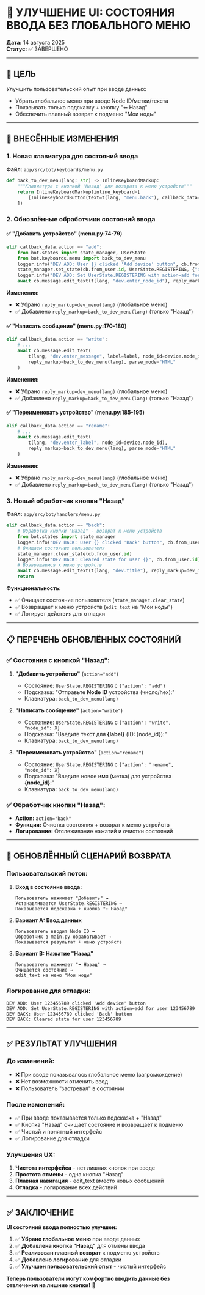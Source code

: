 # 🎨 УЛУЧШЕНИЕ UI: СОСТОЯНИЯ ВВОДА БЕЗ ГЛОБАЛЬНОГО МЕНЮ

**Дата:** 14 августа 2025  
**Статус:** ✅ ЗАВЕРШЕНО

---

## 🎯 ЦЕЛЬ

Улучшить пользовательский опыт при вводе данных:
- Убрать глобальное меню при вводе Node ID/метки/текста
- Показывать только подсказку + кнопку "⬅ Назад"
- Обеспечить плавный возврат к подменю "Мои ноды"

---

## 🔧 ВНЕСЁННЫЕ ИЗМЕНЕНИЯ

### **1. Новая клавиатура для состояний ввода**
**Файл:** `app/src/bot/keyboards/menu.py`

```python
def back_to_dev_menu(lang: str) -> InlineKeyboardMarkup:
    """Клавиатура с кнопкой 'Назад' для возврата к меню устройств"""
    return InlineKeyboardMarkup(inline_keyboard=[
        [InlineKeyboardButton(text=t(lang, "menu.back"), callback_data=MenuCB(section="dev", action="back").pack())]
    ])
```

### **2. Обновлённые обработчики состояний ввода**

#### **✅ "Добавить устройство" (menu.py:74-79)**
```python
elif callback_data.action == "add":
    from bot.states import state_manager, UserState
    from bot.keyboards.menu import back_to_dev_menu
    logger.info("DEV ADD: User {} clicked 'Add device' button", cb.from_user.id)
    state_manager.set_state(cb.from_user.id, UserState.REGISTERING, {"action": "add"})
    logger.info("DEV ADD: Set UserState.REGISTERING with action=add for user {}", cb.from_user.id)
    await cb.message.edit_text(t(lang, "dev.enter_node_id"), reply_markup=back_to_dev_menu(lang), parse_mode="HTML")
```

**Изменения:**
- ❌ Убрано `reply_markup=dev_menu(lang)` (глобальное меню)
- ✅ Добавлено `reply_markup=back_to_dev_menu(lang)` (только "Назад")

#### **✅ "Написать сообщение" (menu.py:170-180)**
```python
elif callback_data.action == "write":
    # ...
    await cb.message.edit_text(
        t(lang, "dev.enter_message", label=label, node_id=device.node_id),
        reply_markup=back_to_dev_menu(lang), parse_mode="HTML"
    )
```

**Изменения:**
- ❌ Убрано `reply_markup=dev_menu(lang)` (глобальное меню)
- ✅ Добавлено `reply_markup=back_to_dev_menu(lang)` (только "Назад")

#### **✅ "Переименовать устройство" (menu.py:185-195)**
```python
elif callback_data.action == "rename":
    # ...
    await cb.message.edit_text(
        t(lang, "dev.enter_label", node_id=device.node_id),
        reply_markup=back_to_dev_menu(lang), parse_mode="HTML"
    )
```

**Изменения:**
- ❌ Убрано `reply_markup=dev_menu(lang)` (глобальное меню)
- ✅ Добавлено `reply_markup=back_to_dev_menu(lang)` (только "Назад")

### **3. Новый обработчик кнопки "Назад"**
**Файл:** `app/src/bot/handlers/menu.py`

```python
elif callback_data.action == "back":
    # Обработка кнопки "Назад" - возврат к меню устройств
    from bot.states import state_manager
    logger.info("DEV BACK: User {} clicked 'Back' button", cb.from_user.id)
    # Очищаем состояние пользователя
    state_manager.clear_state(cb.from_user.id)
    logger.info("DEV BACK: Cleared state for user {}", cb.from_user.id)
    # Возвращаемся к меню устройств
    await cb.message.edit_text(t(lang, "dev.title"), reply_markup=dev_menu(lang), parse_mode="HTML")
    return
```

**Функциональность:**
- ✅ Очищает состояние пользователя (`state_manager.clear_state`)
- ✅ Возвращает к меню устройств (`edit_text` на "Мои ноды")
- ✅ Логирует действия для отладки

---

## 📋 ПЕРЕЧЕНЬ ОБНОВЛЁННЫХ СОСТОЯНИЙ

### **✅ Состояния с кнопкой "Назад":**

1. **"Добавить устройство"** (`action="add"`)
   - Состояние: `UserState.REGISTERING` с `{"action": "add"}`
   - Подсказка: "Отправьте **Node ID** устройства (число/hex):"
   - Клавиатура: `back_to_dev_menu(lang)`

2. **"Написать сообщение"** (`action="write"`)
   - Состояние: `UserState.REGISTERING` с `{"action": "write", "node_id": X}`
   - Подсказка: "Введите текст для **{label}** (ID: {node_id}):"
   - Клавиатура: `back_to_dev_menu(lang)`

3. **"Переименовать устройство"** (`action="rename"`)
   - Состояние: `UserState.REGISTERING` с `{"action": "rename", "node_id": X}`
   - Подсказка: "Введите новое имя (метка) для устройства **{node_id}**:"
   - Клавиатура: `back_to_dev_menu(lang)`

### **✅ Обработчик кнопки "Назад":**
- **Action:** `action="back"`
- **Функция:** Очистка состояния + возврат к меню устройств
- **Логирование:** Отслеживание нажатий и очистки состояний

---

## 🎯 ОБНОВЛЁННЫЙ СЦЕНАРИЙ ВОЗВРАТА

### **Пользовательский поток:**

1. **Вход в состояние ввода:**
   ```
   Пользователь нажимает "Добавить" → 
   Устанавливается UserState.REGISTERING → 
   Показывается подсказка + кнопка "⬅ Назад"
   ```

2. **Вариант A: Ввод данных**
   ```
   Пользователь вводит Node ID → 
   Обработчик в main.py обрабатывает → 
   Показывается результат + меню устройств
   ```

3. **Вариант B: Нажатие "Назад"**
   ```
   Пользователь нажимает "⬅ Назад" → 
   Очищается состояние → 
   edit_text на меню "Мои ноды"
   ```

### **Логирование для отладки:**
```
DEV ADD: User 123456789 clicked 'Add device' button
DEV ADD: Set UserState.REGISTERING with action=add for user 123456789
DEV BACK: User 123456789 clicked 'Back' button
DEV BACK: Cleared state for user 123456789
```

---

## ✅ РЕЗУЛЬТАТ УЛУЧШЕНИЯ

### **До изменений:**
- ❌ При вводе показывалось глобальное меню (загромождение)
- ❌ Нет возможности отменить ввод
- ❌ Пользователь "застревал" в состоянии

### **После изменений:**
- ✅ При вводе показывается только подсказка + "Назад"
- ✅ Кнопка "Назад" очищает состояние и возвращает к подменю
- ✅ Чистый и понятный интерфейс
- ✅ Логирование для отладки

### **Улучшения UX:**
1. **Чистота интерфейса** - нет лишних кнопок при вводе
2. **Простота отмены** - одна кнопка "Назад"
3. **Плавная навигация** - edit_text вместо новых сообщений
4. **Отладка** - логирование всех действий

---

## ✅ ЗАКЛЮЧЕНИЕ

**UI состояний ввода полностью улучшен:**

1. ✅ **Убрано глобальное меню** при вводе данных
2. ✅ **Добавлена кнопка "Назад"** для отмены ввода
3. ✅ **Реализован плавный возврат** к подменю устройств
4. ✅ **Добавлено логирование** для отладки
5. ✅ **Улучшен пользовательский опыт** - чистый интерфейс

**Теперь пользователи могут комфортно вводить данные без отвлечения на лишние кнопки!** 🎯
